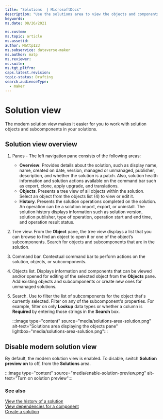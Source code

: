 ```yaml
---
title: "Solutions  | MicrosoftDocs"
description: "Use the solutions area to view the objects and components in a solution"
keywords: 
ms.date: 08/26/2021

ms.custom: 
ms.topic: article
ms.assetid: 
author: Mattp123
ms.subservice: dataverse-maker
ms.author: matp
ms.reviewer: 
ms.suite: 
ms.tgt_pltfrm: 
caps.latest.revision: 
topic-status: Drafting
search.audienceType: 
  - maker
---
```


# Solution view

The modern solution view makes it easier for you to work with solution objects and subcomponents in your solutions.

## Solution view overview

1. Panes - The left navigation pane consists of the following areas:
   - **Overview**. Provides details about the solution, such as display name, name, created on date, version, managed or unmanaged, publisher, description, and whether the solution is a patch. Also, solution health information and solution actions available on the command bar such as export, clone, apply upgrade, and translations.
   - **Objects**. Presents a tree view of all objects within the solution. Select an object from the objects list (4) to view or edit it.
   - **History**.  Presents the solution operations completed on the solution. An operation can be a solution import, export, or uninstall. The solution history displays information such as solution version, solution publisher, type of operation, operation start and end time, and operation result status.
2. Tree view. From the **Object** pane, the tree view displays a list that you can browse to find an object to open it or one of the object’s subcomponents. Search for objects and subcomponents that are in the solution.
3. Command bar. Contextual command bar to perform actions on the solution, objects, or subcomponents.
4. Objects list. Displays information and components that can be viewed and/or opened for editing of the selected object from the **Objects** pane. Add existing objects and subcomponents or create new ones for unmanaged solutions.
5. Search. Use to filter the list of subcomponents for the object that's currently selected. Filter on any of the subcomponent's properties. For example, filter on only **Lookup** data types or whether a column is **Required** by entering those strings in the **Search** box.

   :::image type="content" source="media/solutions-area-solution.png" alt-text="Solutions area displaying the objects pane" lightbox="media/solutions-area-solution.png":::

## Disable modern solution view

By default, the modern solution view is enabled. To disable, switch **Solution preview on** to off, from the **Solutions** area.

:::image type="content" source="media/enable-solution-preview.png" alt-text="Turn on solution preview"::: 

### See also
[View the history of a solution](solution-history.md) <br />
[View dependencies for a component](view-component-dependencies.md) <br />
[Create a solution](create-solution.md)
